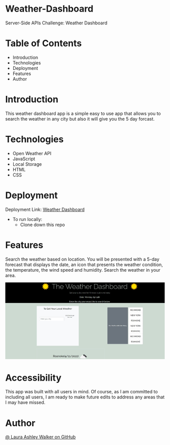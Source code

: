 # Weather-Dashboard
Server-Side APIs Challenge: Weather Dashboard


# Table of Contents
* Introduction
* Technologies
* Deployment
* Features
* Author


# Introduction
This weather dashboard app is a simple easy to use app that allows you to search the weather in any city but also it will give you the 5 day forcast. 
 

# Technologies
* Open Weather API
* JavaScript
* Local Storage
* HTML
* CSS
 

# Deployment
Deployment Link: <a target= "_blank" href="https://lawalker4.github.io/weather-dashboard/"> Weather Dashboard</a>
* To run locally:
    * Clone down this repo

# Features

Search the weather based on location.
You will be presented with a 5-day forecast that displays the date, an icon that presents the weather condition, the temperature, the wind speed and humidity. 
Search the weather in your area.

<img src="./assets/images/Screenshot.jpg"></img>

# Accessibility
This app was built with all users in mind. Of course, as I am committed to including all users, I am ready to make future edits to address any areas that I may have missed.

# Author
<a target="_blank" href="https://github.com/lawalker">@ Laura Ashley Walker on GitHub </a>

